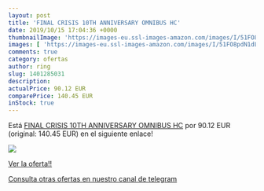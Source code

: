 ```yaml
---
layout: post
title: 'FINAL CRISIS 10TH ANNIVERSARY OMNIBUS HC'
date: 2019/10/15 17:04:36 +0000
thumbnailImage: 'https://images-eu.ssl-images-amazon.com/images/I/51FO8pdN1dL._SL200_.jpg'
images: [ 'https://images-eu.ssl-images-amazon.com/images/I/51FO8pdN1dL._SL200_.jpg' ]
comments: true
category: ofertas
author: ring
slug: 1401285031
description:
actualPrice: 90.12 EUR
comparePrice: 140.45 EUR
inStock: true
---
```


Está [FINAL CRISIS 10TH ANNIVERSARY OMNIBUS HC](https://www.amazon.com/dp/1401285031/?tag=redken08-20) por 90.12 EUR (original: 140.45 EUR) en el siguiente enlace!

[![](https://images-eu.ssl-images-amazon.com/images/I/51FO8pdN1dL._SL200_.jpg)](https://www.amazon.com/dp/1401285031/?tag=redken08-20)

[Ver la oferta!!](https://www.amazon.com/dp/1401285031/?tag=redken08-20)

[Consulta otras ofertas en nuestro canal de telegram](https://t.me/s/ofertas25)
